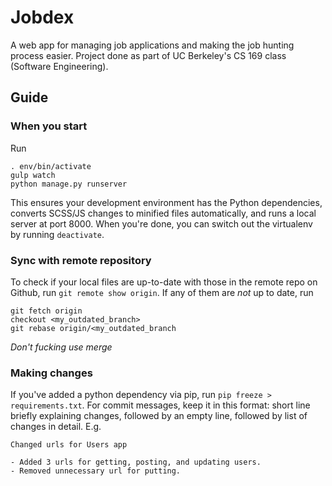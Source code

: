 Jobdex
==========

A web app for managing job applications and making the job hunting process easier. Project done as part of UC Berkeley's CS 169 class (Software Engineering).

Guide
----------
### When you start
Run 
```
. env/bin/activate
gulp watch
python manage.py runserver
```
This ensures your development environment has the Python dependencies, converts SCSS/JS changes to minified files automatically, and runs a local server at port 8000.
When you're done, you can switch out the virtualenv by running `deactivate`.

### Sync with remote repository
To check if your local files are up-to-date with those in the remote repo on Github, run `git remote show origin`. If any of them are *not* up to date, run
```
git fetch origin
checkout <my_outdated_branch>
git rebase origin/<my_outdated_branch
```
*Don't fucking use merge*

### Making changes
If you've added a python dependency via pip, run `pip freeze > requirements.txt`. For commit messages, keep it in this format: short line briefly explaining changes, followed by an empty line, followed by list of changes in detail.
E.g.
```
Changed urls for Users app

- Added 3 urls for getting, posting, and updating users.
- Removed unnecessary url for putting.
```
